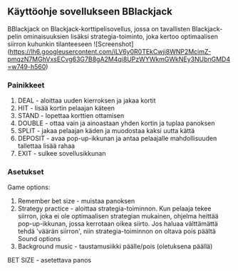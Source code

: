 ## Käyttöohje sovellukseen BBlackjack

BBlackjack on Blackjack-korttipelisovellus, jossa on tavallisten Blackjack-pelin ominaisuuksien lisäksi
strategia-toiminto, joka kertoo optimaalisen siirron kuhunkin tilanteeseen
![Screenshot]
(https://lh6.googleusercontent.com/iLV6y0R0TEkCwji8WNP2McimZ-pmqzN7MGhVxsECvg63G7B8gA2M4qi8UPzWYWkmGWkNEy3NUbnGMD4=w749-h560)

### Painikkeet
1) DEAL - aloittaa uuden kierroksen ja jakaa kortit
2) HIT - lisää kortin pelaajan käteen
3) STAND - lopettaa korttien ottamisen
4) DOUBLE - ottaa vain ja ainoastaan yhden kortin ja tuplaa panoksen
5) SPLIT - jakaa pelaajan käden ja muodostaa kaksi uutta kättä
6) DEPOSIT - avaa pop-up-ikkunan ja antaa pelaajalle mahdollisuuden tallettaa lisää rahaa
7) EXIT - sulkee sovellusikkunan

### Asetukset
Game options:
1) Remember bet size - muistaa panoksen
2) Strategy practice - aloittaa strategia-toiminnon. Kun pelaaja tekee siirron, joka ei ole optimaalisen strategian mukainen, ohjelma heittää pop-up-ikkunan, jossa kerrotaan oikea siirto. Jos haluaa välttämättä tehdä 'väärän siirron', niin strategia-toiminnon on oltava pois päältä
Sound options
1) Background music - taustamusiikki päälle/pois (oletuksena päällä)

BET SIZE - asetettava panos